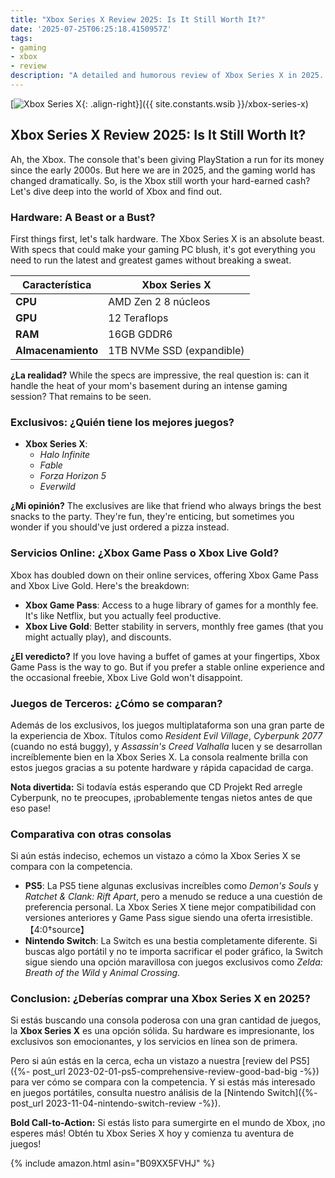 ```yaml
---
title: "Xbox Series X Review 2025: Is It Still Worth It?"
date: '2025-07-25T06:25:18.4150957Z'
tags:
- gaming
- xbox
- review
description: "A detailed and humorous review of Xbox Series X in 2025. Is it still the top console?"
---
```


[![Xbox Series X](https://m.media-amazon.com/images/I/61nq7mC0tHL.jpg){: .align-right}]({{ site.constants.wsib }}/xbox-series-x)

## Xbox Series X Review 2025: Is It Still Worth It?

Ah, the Xbox. The console that's been giving PlayStation a run for its money since the early 2000s. But here we are in 2025, and the gaming world has changed dramatically. So, is the Xbox still worth your hard-earned cash? Let's dive deep into the world of Xbox and find out.

### Hardware: A Beast or a Bust?

First things first, let's talk hardware. The Xbox Series X is an absolute beast. With specs that could make your gaming PC blush, it's got everything you need to run the latest and greatest games without breaking a sweat.

| Característica         | Xbox Series X                 |
|------------------------|-------------------------------|
| **CPU**               | AMD Zen 2 8 núcleos          |
| **GPU**               | 12 Teraflops                 |
| **RAM**               | 16GB GDDR6                   |
| **Almacenamiento**    | 1TB NVMe SSD (expandible)     |

**¿La realidad?** While the specs are impressive, the real question is: can it handle the heat of your mom's basement during an intense gaming session? That remains to be seen.

### Exclusivos: ¿Quién tiene los mejores juegos?

- **Xbox Series X**:  
  - *Halo Infinite*  
  - *Fable*  
  - *Forza Horizon 5*  
  - *Everwild*  

**¿Mi opinión?** The exclusives are like that friend who always brings the best snacks to the party. They're fun, they're enticing, but sometimes you wonder if you should've just ordered a pizza instead.

### Servicios Online: ¿Xbox Game Pass o Xbox Live Gold?

Xbox has doubled down on their online services, offering Xbox Game Pass and Xbox Live Gold. Here's the breakdown:

- **Xbox Game Pass**: Access to a huge library of games for a monthly fee. It's like Netflix, but you actually feel productive.  
- **Xbox Live Gold**: Better stability in servers, monthly free games (that you might actually play), and discounts.  

**¿El veredicto?** If you love having a buffet of games at your fingertips, Xbox Game Pass is the way to go. But if you prefer a stable online experience and the occasional freebie, Xbox Live Gold won't disappoint.

### Juegos de Terceros: ¿Cómo se comparan?

Además de los exclusivos, los juegos multiplataforma son una gran parte de la experiencia de Xbox. Títulos como *Resident Evil Village*, *Cyberpunk 2077* (cuando no está buggy), y *Assassin's Creed Valhalla* lucen y se desarrollan increíblemente bien en la Xbox Series X. La consola realmente brilla con estos juegos gracias a su potente hardware y rápida capacidad de carga.

**Nota divertida:** Si todavía estás esperando que CD Projekt Red arregle Cyberpunk, no te preocupes, ¡probablemente tengas nietos antes de que eso pase! 

### Comparativa con otras consolas

Si aún estás indeciso, echemos un vistazo a cómo la Xbox Series X se compara con la competencia.

- **PS5**: La PS5 tiene algunas exclusivas increíbles como *Demon's Souls* y *Ratchet & Clank: Rift Apart*, pero a menudo se reduce a una cuestión de preferencia personal. La Xbox Series X tiene mejor compatibilidad con versiones anteriores y Game Pass sigue siendo una oferta irresistible.【4:0†source】
- **Nintendo Switch**: La Switch es una bestia completamente diferente. Si buscas algo portátil y no te importa sacrificar el poder gráfico, la Switch sigue siendo una opción maravillosa con juegos exclusivos como *Zelda: Breath of the Wild* y *Animal Crossing*.

### Conclusion: ¿Deberías comprar una Xbox Series X en 2025?

Si estás buscando una consola poderosa con una gran cantidad de juegos, la **Xbox Series X** es una opción sólida. Su hardware es impresionante, los exclusivos son emocionantes, y los servicios en línea son de primera.

Pero si aún estás en la cerca, echa un vistazo a nuestra [review del PS5]({%- post_url 2023-02-01-ps5-comprehensive-review-good-bad-big -%}) para ver cómo se compara con la competencia. Y si estás más interesado en juegos portátiles, consulta nuestro análisis de la [Nintendo Switch]({%- post_url 2023-11-04-nintendo-switch-review -%}).

**Bold Call-to-Action:** Si estás listo para sumergirte en el mundo de Xbox, ¡no esperes más! Obtén tu Xbox Series X hoy y comienza tu aventura de juegos!

{% include amazon.html asin="B09XX5FVHJ" %}
